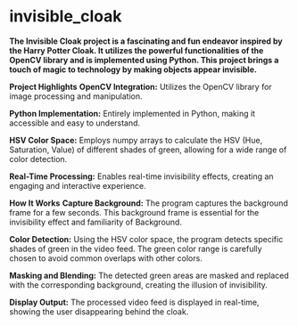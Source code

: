 # invisible_cloak
**The Invisible Cloak project is a fascinating and fun endeavor inspired by the Harry Potter Cloak. It utilizes the powerful functionalities of the OpenCV library and is implemented using Python. This project brings a touch of magic to technology by making objects appear invisible.**

**Project Highlights**
**OpenCV Integration:** Utilizes the OpenCV library for image processing and manipulation.

**Python Implementation:** Entirely implemented in Python, making it accessible and easy to understand.

**HSV Color Space:** Employs numpy arrays to calculate the HSV (Hue, Saturation, Value) of different shades of green, allowing for a wide range of color detection.

**Real-Time Processing:** Enables real-time invisibility effects, creating an engaging and interactive experience.

**How It Works**
**Capture Background:** The program captures the background frame for a few seconds. This background frame is essential for the invisibility effect and familiarity of Background.

**Color Detection:** Using the HSV color space, the program detects specific shades of green in the video feed. The green color range is carefully chosen to avoid common overlaps with other colors.

**Masking and Blending:** The detected green areas are masked and replaced with the corresponding background, creating the illusion of invisibility.

**Display Output:** The processed video feed is displayed in real-time, showing the user disappearing behind the cloak.
